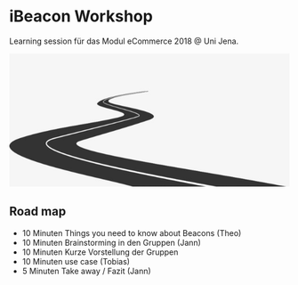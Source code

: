 ﻿# iBeacon Workshop

Learning session für das Modul eCommerce 2018 @ Uni Jena.

![Beacon Roadmap](Bilder/0_Roadmap.jpg)

## Road map
* 10 Minuten Things you need to know about Beacons (Theo)
* 10 Minuten Brainstorming in den Gruppen (Jann)
* 10 Minuten Kurze Vorstellung der Gruppen
* 10 Minuten use case (Tobias)
* 5 Minuten Take away / Fazit (Jann)

